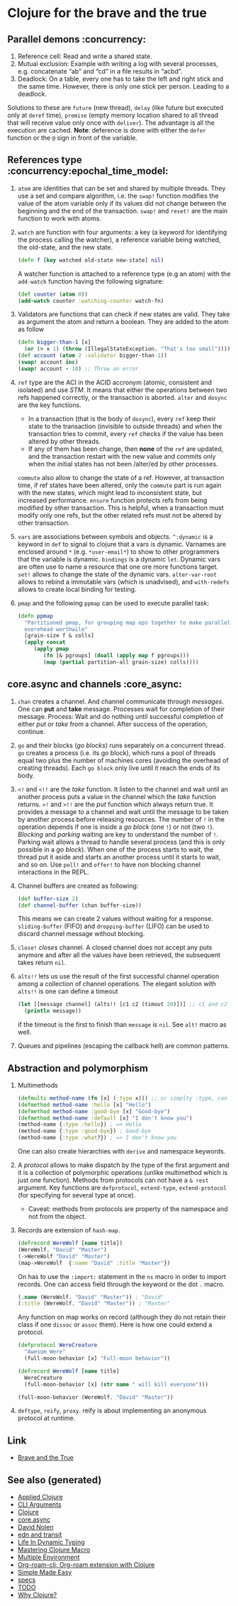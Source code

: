 # Clojure for the brave and the true


## Parallel demons     :concurrency:

1.  Reference cell: Read and write a shared state.
2.  Mutual exclusion: Example with writing a log with several processes, e.g. concatenate &ldquo;ab&rdquo; and &ldquo;cd&rdquo; in a file results in &ldquo;acbd&rdquo;.
3.  Deadlock: On a table, every one has to take the left and right stick and the same time. However, there is only one stick per person. Leading to a deadlock.

Solutions to these are `future` (new thread), `delay` (like future but executed only at `deref` time), `promise` (empty memory location shared to all thread that will receive value only once with `deliver`). The advantage is all the execution are cached. **Note**: deference is done with either the `defer` function or the `@` sign in front of the variable.


## References type     :concurrency:epochal_time_model:

1.  `atom` are identities that can be set and shared by multiple threads. They use a set and compare algorithm, i.e. the `swap!` function modifies the value of the atom variable only if its values did not change between the beginning and the end of the transaction. `swap!` and `reset!` are the main function to work with atoms.
2.  `watch` are function with four arguments: a key (a keyword for identifying the process calling the watcher), a reference variable being watched, the old-state, and the new state.
    
    ```clojure
    (defn f [key watched old-state new-state] nil)
    ```
    
    A watcher function is attached to a reference type (e.g an atom) with the `add-watch` function having the following signature:
    
    ```clojure
    (def counter (atom 0))
    (add-watch counter :watching-counter watch-fn)
    ```

3.  Validators are functions that can check if new states are valid. They take as argument the atom and return a boolean. They are added to the atom as follow
    
    ```clojure
    (defn bigger-than-1 [x]
      (or (> x 1) (throw (IllegalStateException. "That's too small"))))
    (def account (atom 2 :validator bigger-than-1))
    (swap! account inc)
    (swap! account - 10) ;; Throw an error
    ```

4.  `ref` type are the ACI in the ACID accronym (atomic, consistent and isolated) and use *STM*. It means that either the operations between two refs happened correctly, or the transaction is aborted. `alter` and `dosync` are the key functions.
    
    -   In a transaction (that is the body of `dosync`), every `ref` keep their state to the transaction (invisible to outside threads) and when the transaction tries to commit, every `ref` checks if the value has been altered by other threads.
    -   If any of them has been change, then **none** of the `ref` are updated, and the transaction restart with the new value and commits only when the initial states has not been /alter/ed by other processes.
    
    `commute` also allow to change the state of a ref. However, at transaction time, if ref states have been altered, only the `commute` part is run again with the new states, which might lead to inconsistent state, but increased performance. `ensure` function protects refs from being modified by other transaction. This is helpful, when a transaction must modify only one refs, but the other related refs must not be altered by other transaction.
5.  `vars` are associations between symbols and objects. `^:dynamic` is a keyword in `def` to signal to clojure that a vars is dynamic. Varnames are enclosed around `*` (e.g. `*user-email*`) to show to other programmers that the variable is dynamic. `bindings` is a dynamic `let`. Dynamic vars are often use to name a resource that one ore more functions target. `set!` allows to change the state of the dynamic vars. `alter-var-root` allows to rebind a immutable vars (which is unadvised), and `with-redefs` allows to create local binding for testing.
6.  `pmap` and the following `ppmap` can be used to execute parallel task:
    
    ```clojure
    (defn ppmap
      "Partitioned pmap, for grouping map ops together to make parallel
      overehead worthwile"
      [grain-size f & colls]
      (apply concat
    	 (apply pmap
    		(fn [& pgroups] (doall (apply map f pgroups)))
    		(map (partial partition-all grain-size) colls))))
    ```


## core.async and channels     :core_async:

1.  `chan` creates a channel. And channel communicate through *messages*. One can **put** and **take** message. Processes wait for completion of their message. Process: Wait and do nothing until successful completion of either *put* or *take* from a channel. After success of the operation, continue.
2.  `go` and their blocks (*go blocks*) runs separately on a concurrent thread. `go` creates a process (i.e. its go block), which runs a pool of threads equal two plus the number of machines cores (avoiding the overhead of creating threads). Each `go block` only live until it reach the ends of its body.
3.  `<!` and `<!!` are the *take* function. It listen to the channel and wait until an another process puts a value in the channel which the *take* function returns. `>!` and `>!!` are the *put* function which always return true. It provides a message to a channel and wait until the message to be taken by another process before releasing resources. The number of `!` in the operation depends if one is inside a *go block* (one `!`) or not (two `!`). *Blocking* and *parking* waiting are key to understand the number of `!`. Parking wait allows a thread to handle several process (and this is only possible in a *go block*). When one of the process starts to wait, the thread put it aside and starts an another process until it starts to wait, and so on. Use `poll!` and `offer!` to have non blocking channel interactions in the REPL.
4.  Channel buffers are created as following:
    
    ```clojure
    (def buffer-size 2)
    (def channel-buffer (chan buffer-size))
    ```
    
    This means we can create 2 values without waiting for a response. `sliding-buffer` (FIFO) and `dropping-buffer` (LIFO) can be used to discard channel message without blocking.
5.  `close!` *closes* channel. A closed channel does not accept any puts anymore and after all the values have been retrieved, the subsequent takes return `nil`.
6.  `alts!!` lets us use the result of the first successful channel operation among a collection of channel operations. The elegant solution with `alts!!` is one can define a timeout
    
    ```clojure
    (let [[message channel] (alts!! [c1 c2 (timout 20)])] ;; c1 and c2 are predefined channels.
      (println message))
    ```
    
    if the timeout is the first to finish than `message` is `nil`. See `alt!` macro as well.
7.  Queues and pipelines (escaping the callback hell) are common patterns.


## Abstraction and polymorphism

1.  Multimethods
    
    ```clojure
    (defmulti method-name (fn [x] (:type x))) ;; or simplty :type, can be more complicated as well
    (defmethod method-name :hello [x] "Hello")
    (defmethod method-name :good-bye [x] "Good-bye")
    (defmethod method-name :default [x] "I don't know you")
    (method-name {:type :hello}) ; => Hello
    (method-name {:type :good-bye}) ; Good-bye
    (method-name {:type :what?}) ; => I don't know you
    ```
    
    One can also create hierarchies with `derive` and namespace keywords.
2.  A *protocol* allows to make dispatch by the type of the first argument and it is a collection of polymorphic operations (unlike multimethod which is just one function). Methods from protocols can not have a `& rest` argument. Key functions are `defprotocol`, `extend-type`, `extend-protocol` (for specifying for several type at once).
    -   Caveat: methods from protocols are property of the namespace and not from the object.
3.  Records are extension of `hash-map`.
    
    ```clojure
    (defrecord WereWolf [name title])
    (WereWolf. "David" "Master")
    (->WereWolf "David" "Master")
    (map->WereWolf  {:name "David" :title "Master"})
    ```
    
    On has to use the `:import:` statement in the `ns` macro in order to import records. One can access field through the keyword or the dot `.` macro.
    
    ```clojure
    (.name (WereWolf. "David" "Master")) ; "David"
    (:title (WereWolf. "David" "Master")) ; "Master"
    ```
    
    Any function on map works on record (although they do not retain their class if one `dissoc` or `assoc` them). Here is how one could extend a protocol.
    
    ```clojure
    (defprotocol WereCreature
      "Awesom Were"
      (full-moon-behavior [x] "Full-moon behavior"))
    
    (defrecord WereWolf [name title]
      WereCreature
      (full-moon-behavior [x] (str name " will kill everyone")))
    
    (full-moon-behavior (WereWolf. "David" "Master"))
    ```

4.  `deftype`, `reify`, `proxy`. reify is about implementing an anonymous protocol at runtime.


## Link

-   [Brave and the True](https://www.braveclojure.com/clojure-for-the-brave-and-true/)


## See also (generated)

-   [Applied Clojure](20200430155637-applied_clojure.md)
-   [CLI Arguments](20200430154352-cli_arguments.md)
-   [Clojure](../decks/clojure.md)
-   [core.async](20200430155819-core_async.md)
-   [David Nolen](20200430141609-david_nolen.md)
-   [edn and transit](20200504212017-edn_and_transit.md)
-   [Life In Dynamic Typing](20200430141226-life_in_dynamic_typing.md)
-   [Mastering Clojure Macro](20200430155438-mastering_clojure_macro.md)
-   [Multiple Environment](20200430154528-multiple_environment.md)
-   [Org-roam-clj: Org-roam extension with Clojure](20200503222619-org_roam_clj.md)
-   [Simple Made Easy](20200502122138-simple_made_easy.md)
-   [specs](20200430235013-specs.md)
-   [TODO](../todo.md)
-   [Why Clojure?](20200504204808-why_clojure.md)
